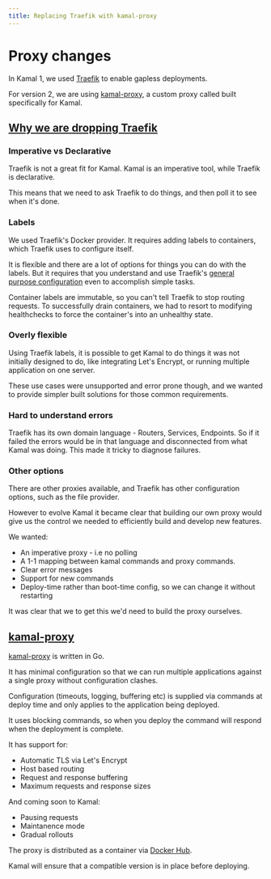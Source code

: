 ```yaml
---
title: Replacing Traefik with kamal-proxy
---
```


# Proxy changes

In Kamal 1, we used [Traefik](https://traefik.io/traefik) to enable gapless deployments.

For version 2, we are using [kamal-proxy](https://github.com/basecamp/kamal-proxy), a custom proxy called built specifically for Kamal.

## [Why we are dropping Traefik](#dropping-traefik)

### Imperative vs Declarative

Traefik is not a great fit for Kamal. Kamal is an imperative tool, while Traefik is declarative.

This means that we need to ask Traefik to do things, and then poll it to see when it's done.

### Labels

We used Traefik's Docker provider. It requires adding labels to containers, which Traefik uses to configure itself.

It is flexible and there are a lot of options for things you can do with the labels. But it requires that you
understand and use Traefik's [general purpose configuration](https://doc.traefik.io/traefik/providers/docker/)
even to accomplish simple tasks.

Container labels are immutable, so you can't tell Traefik to stop routing requests. To successfully drain containers,
we had to resort to modifying healthchecks to force the container's into an unhealthy state.

### Overly flexible

Using Traefik labels, it is possible to get Kamal to do things it was not initially designed to do, like integrating Let's Encrypt,
or running multiple application on one server.

These use cases were unsupported and error prone though, and we wanted to provide simpler built solutions for those common requirements.

### Hard to understand errors

Traefik has its own domain language - Routers, Services, Endpoints. So if it failed the errors would be in that
language and disconnected from what Kamal was doing. This made it tricky to diagnose failures.

### Other options

There are other proxies available, and Traefik has other configuration options, such as the file provider.

However to evolve Kamal it became clear that building our own proxy would give us the control we needed to efficiently
build and develop new features.

We wanted:
- An imperative proxy - i.e no polling
- A 1-1 mapping between kamal commands and proxy commands.
- Clear error messages
- Support for new commands
- Deploy-time rather than boot-time config, so we can change it without restarting

It was clear that we to get this we'd need to build the proxy ourselves.

## [kamal-proxy](#kamal-proxy)

[kamal-proxy](https://github.com/basecamp/kamal-proxy) is written in Go.

It has minimal configuration so that we can run multiple applications against a single proxy without configuration
clashes.

Configuration (timeouts, logging, buffering etc) is supplied via commands at deploy time and only applies to
the application being deployed.

It uses blocking commands, so when you deploy the command will respond when the deployment is complete.

It has support for:
- Automatic TLS via Let's Encrypt
- Host based routing
- Request and response buffering
- Maximum requests and response sizes

And coming soon to Kamal:
- Pausing requests
- Maintanence mode
- Gradual rollouts

The proxy is distributed as a container via [Docker Hub](https://hub.docker.com/repository/docker/basecamp/kamal-proxy).

Kamal will ensure that a compatible version is in place before deploying.
